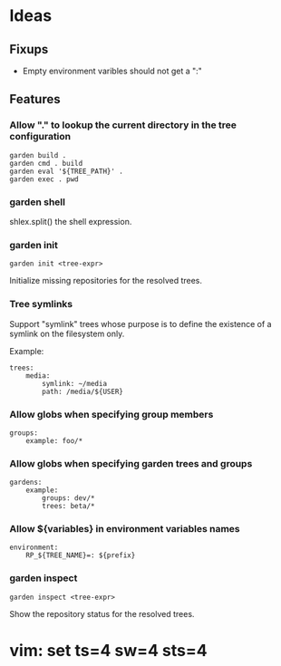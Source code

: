 # Ideas


## Fixups

- Empty environment varibles should not get a ":"


## Features


### Allow "." to lookup the current directory in the tree configuration

    garden build .
    garden cmd . build
    garden eval '${TREE_PATH}' .
    garden exec . pwd

### garden shell

shlex.split() the shell expression.


### garden init

    garden init <tree-expr>

Initialize missing repositories for the resolved trees.


### Tree symlinks

Support "symlink" trees whose purpose is to define the existence
of a symlink on the filesystem only.

Example:

    trees:
        media:
            symlink: ~/media
            path: /media/${USER}


### Allow globs when specifying group members

    groups:
        example: foo/*


### Allow globs when specifying garden trees and groups

    gardens:
        example:
            groups: dev/*
            trees: beta/*


###  Allow ${variables} in environment variables names

    environment:
        RP_${TREE_NAME}=: ${prefix}


### garden inspect

    garden inspect <tree-expr>

Show the repository status for the resolved trees.


# vim: set ts=4 sw=4 sts=4
